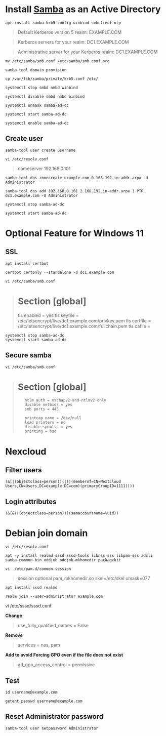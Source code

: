 # Install [Samba](https://www.samba.org/) as an Active Directory

    apt install samba krb5-config winbind smbclient ntp


> Default Kerberos version 5 realm: EXAMPLE.COM

> Kerberos servers for your realm: DC1.EXAMPLE.COM

> Administrative server for your Kerberos realm: DC1.EXAMPLE.COM

    mv /etc/samba/smb.conf /etc/samba/smb.conf.org

    samba-tool domain provision

    cp /var/lib/samba/private/krb5.conf /etc/

    systemctl stop smbd nmbd winbind

    systemctl disable smbd nmbd winbind

    systemctl unmask samba-ad-dc

    systemctl start samba-ad-dc

    systemctl enable samba-ad-dc

## Create user
    samba-tool user create username

    vi /etc/resolv.conf
> nameserver 192.168.0.101

    samba-tool dns zonecreate example.com 0.168.192.in-addr.arpa -U Administrator

    samba-tool dns add 192.168.0.101 2.168.192.in-addr.arpa 1 PTR dc1.example.com -U Administrator

    systemctl stop samba-ad-dc

    systemctl start samba-ad-dc


# Optional Feature for Windows 11

## SSL

    apt install certbot

    certbot certonly --standalone -d dc1.example.com

    vi /etc/samba/smb.conf

> # Section [global]
>
>
>	tls enabled  = yes
>        tls keyfile  = /etc/letsencrypt/live/dc1.example.com/privkey.pem
>        tls certfile = /etc/letsencrypt/live/dc1.example.com/fullchain.pem
>        tls cafile   = 

    systemctl stop samba-ad-dc
    systemctl start samba-ad-dc


## Secure samba

    vi /etc/samba/smb.conf

> # Section [global]
>
>        ntlm auth = mschapv2-and-ntlmv2-only
>        disable netbios = yes
>        smb ports = 445
>
>        printcap name = /dev/null
>        load printers = no
>        disable spoolss = yes
>        printing = bsd


# Nexcloud
## Filter users
    (&(|(objectclass=person))(|(|(memberof=CN=Nextcloud Users,CN=Users,DC=example,DC=com)(primaryGroupID=1111))))

## Login attributes
    (&(&(|(objectclass=person)))(samaccountname=%uid))


# Debian join domain

    vi /etc/resolv.conf

    apt -y install realmd sssd sssd-tools libnss-sss libpam-sss adcli samba-common-bin oddjob oddjob-mkhomedir packagekit 

    vi  /etc/pam.d/common-session

> session optional        pam_mkhomedir.so skel=/etc/skel umask=077

    apt install sssd realmd 

    realm join --user=administrator example.com

   vi /etc/sssd/sssd.conf

**Change**

> use_fully_qualified_names = False

**Remove**

> services = nss, pam

**Add to avoid Forcing GPO even if the file does not exist**

> ad_gpo_access_control = permissive


## Test
    id username@example.com

    getent passwd username@example.com

## Reset Administrator password
    samba-tool user setpassword Administrator

